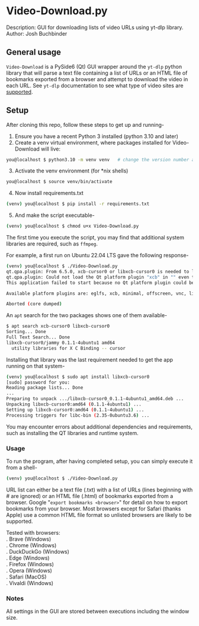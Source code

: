 # Video-Download.py

Description: GUI for downloading lists of video URLs using yt-dlp library.
Author: Josh Buchbinder

## General usage

`Video-Download` is a PySide6 (Qt) GUI wrapper around the `yt-dlp`
python library that will parse a text file containing a list of URLs
or an HTML file of bookmarks exported from a browser and attempt to
download the video in each URL. See `yt-dlp` documentation to see
what type of video sites are
[supported](https://github.com/yt-dlp/yt-dlp/blob/master/supportedsites.md).

## Setup

After cloning this repo, follow these steps to get up and running-

1. Ensure you have a recent Python 3 installed (python 3.10 and later)
2. Create a venv virtual environment, where packages installed for Video-Download will live:
```bash
you@localhost $ python3.10 -m venv venv   # change the version number as desired
```
3. Activate the venv environment (for *nix shells)
```bash
you@localhost $ source venv/bin/activate
```
4. Now install requirements.txt
```bash
(venv) you@localhost $ pip install -r requirements.txt
```
5. And make the script executable-
```bash
(venv) you@localhost $ chmod u+x Video-Download.py
```

The first time you execute the script, you may find that additional system libraries are required, such as `ffmpeg`.

For example, a first run on Ubuntu 22.04 LTS gave the following response-
```bash
(venv) you@localhost $ ./Video-Download.py 
qt.qpa.plugin: From 6.5.0, xcb-cursor0 or libxcb-cursor0 is needed to load the Qt xcb platform plugin.
qt.qpa.plugin: Could not load the Qt platform plugin "xcb" in "" even though it was found.
This application failed to start because no Qt platform plugin could be initialized. Reinstalling the application may fix this problem.

Available platform plugins are: eglfs, xcb, minimal, offscreen, vnc, linuxfb, wayland, wayland-egl, minimalegl, vkkhrdisplay.

Aborted (core dumped)
```

An `apt` search for the two packages shows one of them available-
```bash
$ apt search xcb-cursor0 libxcb-cursor0
Sorting... Done
Full Text Search... Done
libxcb-cursor0/jammy 0.1.1-4ubuntu1 amd64
  utility libraries for X C Binding -- cursor
```

Installing that library was the last requirement needed to get the app running on that system-
```bash
(venv) you@localhost $ sudo apt install libxcb-cursor0
[sudo] password for you: 
Reading package lists... Done
...
Preparing to unpack .../libxcb-cursor0_0.1.1-4ubuntu1_amd64.deb ...
Unpacking libxcb-cursor0:amd64 (0.1.1-4ubuntu1) ...
Setting up libxcb-cursor0:amd64 (0.1.1-4ubuntu1) ...
Processing triggers for libc-bin (2.35-0ubuntu3.6) ...
```

You may encounter errors about additional dependencies and requirements, such as installing the QT libraries and runtime system.


### Usage

To run the program, after having completed setup, you can simply execute it from a shell-
```bash
(venv) you@localhost $ ./Video-Download.py
```

URL list can either be a text file (.txt) with a list of URLs (lines beginning
with # are ignored) or an HTML file (.html) of bookmarks exported from a browser.
Google "`export bookmarks <browser>`" for detail on how to export bookmarks from
your browser. Most browsers except for Safari (thanks Apple) use a common HTML
file format so unlisted browsers are likely to be supported.  

Tested with browsers:  
. Brave (Windows)  
. Chrome (Windows)  
. DuckDuckGo (Windows)  
. Edge (Windows)  
. Firefox (Windows)  
. Opera (Windows)  
. Safari (MacOS)  
. Vivaldi (Windows)  

### Notes

All settings in the GUI are stored between executions including the window size.  
